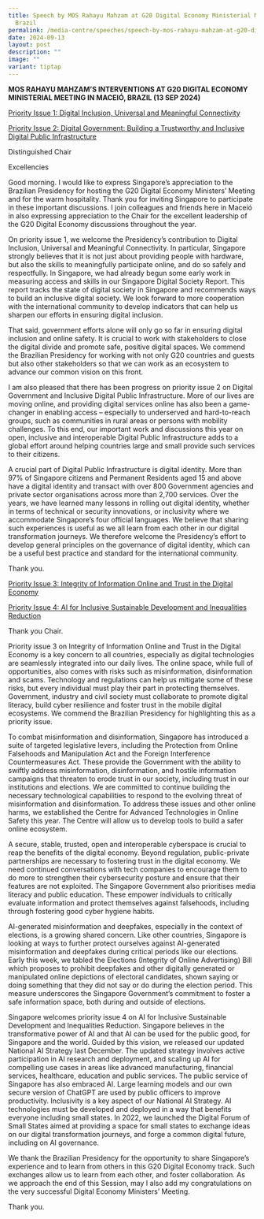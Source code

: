 ```yaml
---
title: Speech by MOS Rahayu Mahzam at G20 Digital Economy Ministerial Meeting in
  Brazil
permalink: /media-centre/speeches/speech-by-mos-rahayu-mahzam-at-g20-digital-economy-ministerial-meeting/
date: 2024-09-13
layout: post
description: ""
image: ""
variant: tiptap
---
```

<p><strong>MOS RAHAYU MAHZAM’S INTERVENTIONS AT G20 DIGITAL ECONOMY MINISTERIAL MEETING IN MACEIÓ, BRAZIL (13 SEP 2024)</strong>
</p>
<p><u>Priority Issue 1: Digital Inclusion, Universal and Meaningful Connectivity</u>
</p>
<p><u>Priority Issue 2: Digital Government: Building a Trustworthy and Inclusive Digital Public Infrastructure</u>
</p>
<p>Distinguished Chair</p>
<p>Excellencies</p>
<p>Good morning. I would like to express Singapore’s appreciation to the
Brazilian Presidency for hosting the G20 Digital Economy Ministers’ Meeting
and for the warm hospitality. Thank you for inviting Singapore to participate
in these important discussions. I join colleagues and friends here in Maceió
in also expressing appreciation to the Chair for the excellent leadership
of the G20 Digital Economy discussions throughout the year.</p>
<p>On priority issue 1, we welcome the Presidency’s contribution to Digital
Inclusion, Universal and Meaningful Connectivity. In particular, Singapore
strongly believes that it is not just about providing people with hardware,
but also the skills to meaningfully participate online, and do so safely
and respectfully. In Singapore, we had already begun some early work in
measuring access and skills in our Singapore Digital Society Report. This
report tracks the state of digital society in Singapore and recommends
ways to build an inclusive digital society. We look forward to more cooperation
with the international community to develop indicators that can help us
sharpen our efforts in ensuring digital inclusion.</p>
<p>That said, government efforts alone will only go so far in ensuring digital
inclusion and online safety. It is crucial to work with stakeholders to
close the digital divide and promote safe, positive digital spaces. We
commend the Brazilian Presidency for working with not only G20 countries
and guests but also other stakeholders so that we can work as an ecosystem
to advance our common vision on this front.</p>
<p>I am also pleased that there has been progress on priority issue 2 on
Digital Government and Inclusive Digital Public Infrastructure. More of
our lives are moving online, and providing digital services online has
also been a game-changer in enabling access – especially to underserved
and hard-to-reach groups, such as communities in rural areas or persons
with mobility challenges. To this end, our important work and discussions
this year on open, inclusive and interoperable Digital Public Infrastructure
adds to a global effort around helping countries large and small provide
such services to their citizens.</p>
<p>A crucial part of Digital Public Infrastructure is digital identity. More
than 97% of Singapore citizens and Permanent Residents aged 15 and above
have a digital identity and transact with over 800 Government agencies
and private sector organisations across more than 2,700 services. Over
the years, we have learned many lessons in rolling out digital identity,
whether in terms of technical or security innovations, or inclusivity where
we accommodate Singapore’s four official languages. We believe that sharing
such experiences is useful as we all learn from each other in our digital
transformation journeys. We therefore welcome the Presidency’s effort to
develop general principles on the governance of digital identity, which
can be a useful best practice and standard for the international community.</p>
<p>Thank you.</p>
<p><u>Priority Issue 3: Integrity of Information Online and Trust in the Digital Economy</u>
</p>
<p><u>Priority Issue 4: AI for Inclusive Sustainable Development and Inequalities Reduction</u>
</p>
<p>Thank you Chair.</p>
<p>Priority issue 3 on Integrity of Information Online and Trust in the Digital
Economy is a key concern to all countries, especially as digital technologies
are seamlessly integrated into our daily lives. The online space, while
full of opportunities, also comes with risks such as misinformation, disinformation
and scams. Technology and regulations can help us mitigate some of these
risks, but every individual must play their part in protecting themselves.
Government, industry and civil society must collaborate to promote digital
literacy, build cyber resilience and foster trust in the mobile digital
ecosystems. We commend the Brazilian Presidency for highlighting this as
a priority issue.</p>
<p>To combat misinformation and disinformation, Singapore has introduced
a suite of targeted legislative levers, including the Protection from Online
Falsehoods and Manipulation Act and the Foreign Interference Countermeasures
Act. These provide the Government with the ability to swiftly address misinformation,
disinformation, and hostile information campaigns that threaten to erode
trust in our society, including trust in our institutions and elections.
We are committed to continue building the necessary technological capabilities
to respond to the evolving threat of misinformation and disinformation.
To address these issues and other online harms, we established the Centre
for Advanced Technologies in Online Safety this year. The Centre will allow
us to develop tools to build a safer online ecosystem.</p>
<p>A secure, stable, trusted, open and interoperable cyberspace is crucial
to reap the benefits of the digital economy. Beyond regulation, public-private
partnerships are necessary to fostering trust in the digital economy. We
need continued conversations with tech companies to encourage them to do
more to strengthen their cybersecurity posture and ensure that their features
are not exploited. The Singapore Government also prioritises media literacy
and public education. These empower individuals to critically evaluate
information and protect themselves against falsehoods, including through
fostering good cyber hygiene habits.</p>
<p>AI-generated misinformation and deepfakes, especially in the context of
elections, is a growing shared concern. Like other countries, Singapore
is looking at ways to further protect ourselves against AI-generated misinformation
and deepfakes during critical periods like our elections. Early this week,
we tabled the Elections (Integrity of Online Advertising) Bill which proposes
to prohibit deepfakes and other digitally generated or manipulated online
depictions of electoral candidates, shown saying or doing something that
they did not say or do during the election period. This measure underscores
the Singapore Government’s commitment to foster a safe information space,
both during and outside of elections.</p>
<p>Singapore welcomes priority issue 4 on AI for Inclusive Sustainable Development
and Inequalities Reduction. Singapore believes in the transformative power
of AI and that AI can be used for the public good, for Singapore and the
world. Guided by this vision, we released our updated National AI Strategy
last December. The updated strategy involves active participation in AI
research and deployment, and scaling up AI for compelling use cases in
areas like advanced manufacturing, financial services, healthcare, education
and public services. The public service of Singapore has also embraced
AI. Large learning models and our own secure version of ChatGPT are used
by public officers to improve productivity. Inclusivity is a key aspect
of our National AI Strategy. AI technologies must be developed and deployed
in a way that benefits everyone including small states. In 2022, we launched
the Digital Forum of Small States aimed at providing a space for small
states to exchange ideas on our digital transformation journeys, and forge
a common digital future, including on AI governance.</p>
<p>We thank the Brazilian Presidency for the opportunity to share Singapore’s
experience and to learn from others in this G20 Digital Economy track.
Such exchanges allow us to learn from each other, and foster collaboration.
As we approach the end of this Session, may I also add my congratulations
on the very successful Digital Economy Ministers’ Meeting.</p>
<p>Thank you.</p>